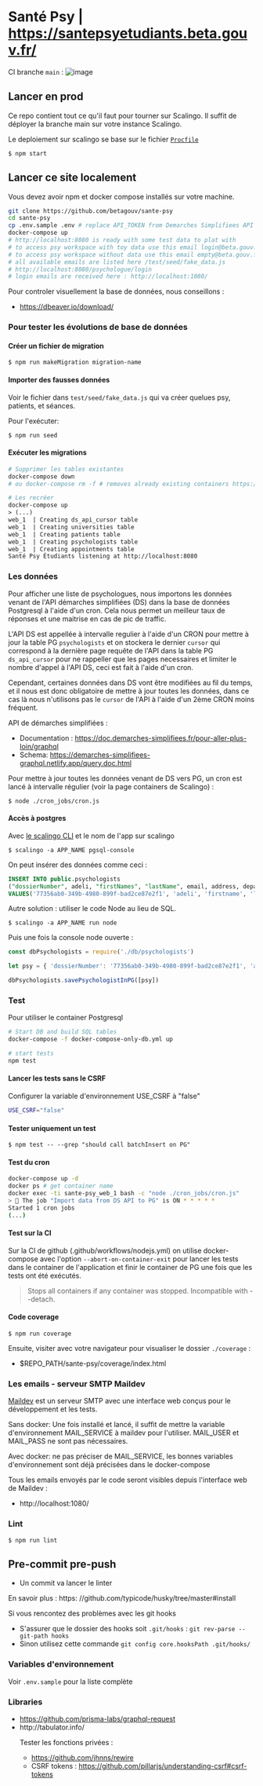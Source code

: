 # Santé Psy | https://santepsyetudiants.beta.gouv.fr/
CI branche `main` :  ![image](https://github.com/betagouv/sante-psy/workflows/Node.js%20CI/badge.svg)
## Lancer en prod
Ce repo contient tout ce qu'il faut pour tourner sur Scalingo. Il suffit de déployer la branche main sur votre instance Scalingo.

Le deploiement sur scalingo se base sur le fichier [`Procfile`](https://doc.scalingo.com/platform/app/procfile)

    $ npm start


## Lancer ce site localement
Vous devez avoir npm et docker compose installés sur votre machine.

```bash
git clone https://github.com/betagouv/sante-psy
cd sante-psy
cp .env.sample .env # replace API_TOKEN from Demarches Simplifiees API
docker-compose up
# http://localhost:8080 is ready with some test data to plat with
# to access psy workspace with toy data use this email login@beta.gouv.fr
# to access psy workspace without data use this email empty@beta.gouv.fr
# all available emails are listed here /test/seed/fake_data.js
# http://localhost:8080/psychologue/login 
# login emails are received here : http://localhost:1080/
```

Pour controler visuellement la base de données, nous conseillons :
* https://dbeaver.io/download/

### Pour tester les évolutions de base de données

#### Créer un fichier de migration

    $ npm run makeMigration migration-name

#### Importer des fausses données
Voir le fichier dans `test/seed/fake_data.js` qui va créer quelues psy, patients, et séances.

Pour l'exécuter: 

    $ npm run seed


#### Exécuter les migrations
```dockerfile
# Supprimer les tables existantes
docker-compose down 
# ou docker-compose rm -f # removes already existing containers https://docs.docker.com/compose/reference/rm/

# Les recréer
docker-compose up
> (...)
web_1  | Creating ds_api_cursor table
web_1  | Creating universities table
web_1  | Creating patients table
web_1  | Creating psychologists table
web_1  | Creating appointments table
Santé Psy Étudiants listening at http://localhost:8080
```

### Les données
Pour afficher une liste de psychologues, nous importons les données venant de l'API démarches simplifiées (DS) dans la base de données Postgresql à l'aide d'un cron. Cela nous permet un meilleur taux de réponses et une maitrise en cas de pic de traffic.


L'API DS est appellée à intervalle regulier à l'aide d'un CRON pour mettre à jour la table PG `psychologists` et on stockera le dernier `cursor` qui correspond à la dernière page requête de l'API dans la table PG `ds_api_cursor` pour ne rappeller que les pages necessaires et limiter le nombre d'appel à l'API DS, ceci est fait à l'aide d'un cron.

Cependant, certaines données dans DS vont être modifiées au fil du temps, et il nous est donc obligatoire de mettre à jour toutes les données, dans ce cas là nous n'utilisons pas le `cursor` de l'API à l'aide d'un 2ème CRON moins fréquent.

API de démarches simplifiées :
* Documentation : https://doc.demarches-simplifiees.fr/pour-aller-plus-loin/graphql
* Schema: https://demarches-simplifiees-graphql.netlify.app/query.doc.html

Pour mettre à jour toutes les données venant de DS vers PG, un cron est lancé à intervalle régulier (voir la page containers de Scalingo) :

    $ node ./cron_jobs/cron.js


#### Accès à postgres
Avec [le scalingo CLI](https://doc.scalingo.com/cli) et le nom de l'app sur scalingo

    $ scalingo -a APP_NAME pgsql-console

On peut insérer des données comme ceci :
```sql
INSERT INTO public.psychologists
("dossierNumber", adeli, "firstNames", "lastName", email, address, departement, region, phone, website, teleconsultation, description, languages, training, diploma, university, "payingUniversityId", "createdAt", "updatedAt", archived, state, "personalEmail")
VALUES('77356ab0-349b-4980-899f-bad2ce87e2f1', 'adeli', 'firstname', 'lastname', 'publicemail@beta.gouv.fr', '', '', '', '', '', false, 'accfzfz', '', '[]', '', '', null, CURRENT_TIMESTAMP, CURRENT_TIMESTAMP, false, 'accepte', 'private.email@beta.gouv.fr');
```

Autre solution : utiliser le code Node au lieu de SQL.

    $ scalingo -a APP_NAME run node

Puis une fois la console node ouverte :
```js
const dbPsychologists = require('./db/psychologists')

let psy = { 'dossierNumber': '77356ab0-349b-4980-899f-bad2ce87e2f1', 'adeli': 123, firstNames: 'Stevie', 'lastName': 'Wonder', 'email': 'meetwithstevie@wonder.com', archived: true, state: 'accepte', personalEmail: 'stevie@wonder.com'}

dbPsychologists.savePsychologistInPG([psy])
```

### Test
Pour utiliser le container Postgresql
```bash
# Start DB and build SQL tables
docker-compose -f docker-compose-only-db.yml up

# start tests
npm test
```

#### Lancer les tests sans le CSRF
Configurer la variable d'environnement USE_CSRF à "false"
```bash
USE_CSRF="false"
```

#### Tester uniquement un test

    $ npm test -- --grep "should call batchInsert on PG"



#### Test du cron
```bash
docker-compose up -d
docker ps # get container name
docker exec -ti sante-psy_web_1 bash -c "node ./cron_jobs/cron.js"
> 🚀 The job "Import data from DS API to PG" is ON * * * * *
Started 1 cron jobs
(...)
```


#### Test sur la CI
Sur la CI de github (.github/workflows/nodejs.yml) on utilise docker-compose avec l'option `--abort-on-container-exit` pour lancer les tests dans le container de l'application et finir le container de PG une fois que les tests ont été exécutés.
> Stops all containers if any container was stopped. Incompatible with --detach.

#### Code coverage

    $ npm run coverage


Ensuite, visiter avec votre navigateur pour visualiser le dossier `./coverage` :
*  $REPO_PATH/sante-psy/coverage/index.html

### Les emails - serveur SMTP Maildev
[Maildev](http://maildev.github.io/maildev/) est un serveur SMTP avec une interface web conçus pour le développement et les tests.

Sans docker: Une fois installé et lancé, il suffit de mettre la variable d'environnement MAIL_SERVICE à maildev pour l'utiliser. MAIL_USER et MAIL_PASS ne sont pas nécessaires.

Avec docker: ne pas préciser de MAIL_SERVICE, les bonnes variables d'environnement sont déjà précisées dans le docker-compose

Tous les emails envoyés par le code seront visibles depuis l'interface web de Maildev :
* http://localhost:1080/

### Lint

    $ npm run lint


## Pre-commit pre-push
* Un commit va lancer le linter

En savoir plus : https: //github.com/typicode/husky/tree/master#install

Si vous rencontez des problèmes avec les git hooks
* S'assurer que le dossier des hooks soit `.git/hooks` : `git rev-parse --git-path hooks`
* Sinon utilisez cette commande `git config core.hooksPath .git/hooks/`


### Variables d'environnement
Voir `.env.sample` pour la liste complète

### Libraries
* https://github.com/prisma-labs/graphql-request
* <table> http://tabulator.info/
Tester les fonctions privées :
* https://github.com/jhnns/rewire
* CSRF tokens : https://github.com/pillarjs/understanding-csrf#csrf-tokens